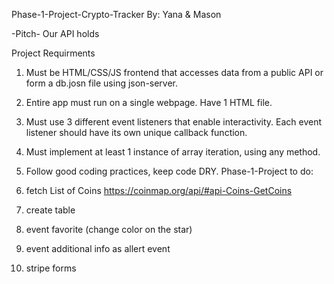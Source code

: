 Phase-1-Project-Crypto-Tracker
By: Yana & Mason

-Pitch- Our API holds

Project Requirments

1. Must be HTML/CSS/JS frontend that accesses data from a public API or form a db.josn file using json-server.
2. Entire app must run on a single webpage. Have 1 HTML file.
3. Must use 3 different event listeners that enable interactivity. Each event listener should have its own unique callback function.
4. Must implement at least 1 instance of array iteration, using any method.
5. Follow good coding practices, keep code DRY.
Phase-1-Project
to do:

1. fetch List of Coins https://coinmap.org/api/#api-Coins-GetCoins
2. create table
3. event favorite (change color on the star)
4. event additional info as allert event
5. stripe forms
